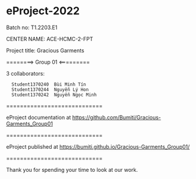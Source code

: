 # eProject-2022


Batch no: T1.2203.E1

CENTER NAME: ACE-HCMC-2-FPT

Project title: Gracious Garments

========> Group 01 <=========

3 collaborators:

      Student1370240  Bùi Minh Tín 
      Student1370244  Nguyễn Lý Hon  
      Student1370242  Nguyễn Ngọc Minh
============================

eProject documentation at https://github.com/Bumiti/Gracious-Garments_Group01

============================

eProject published at https://bumiti.github.io/Gracious-Garments_Group01/

============================

Thank you for spending your time to look at our work.
